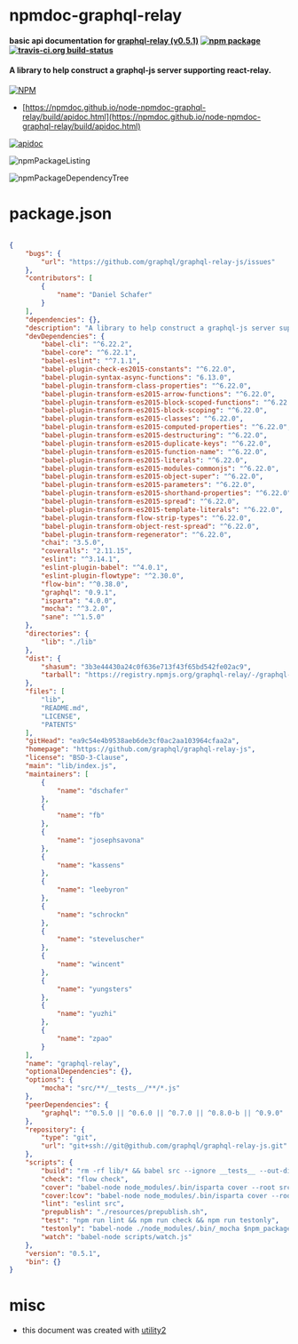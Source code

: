 # npmdoc-graphql-relay

#### basic api documentation for  [graphql-relay (v0.5.1)](https://github.com/graphql/graphql-relay-js)  [![npm package](https://img.shields.io/npm/v/npmdoc-graphql-relay.svg?style=flat-square)](https://www.npmjs.org/package/npmdoc-graphql-relay) [![travis-ci.org build-status](https://api.travis-ci.org/npmdoc/node-npmdoc-graphql-relay.svg)](https://travis-ci.org/npmdoc/node-npmdoc-graphql-relay)

#### A library to help construct a graphql-js server supporting react-relay.

[![NPM](https://nodei.co/npm/graphql-relay.png?downloads=true&downloadRank=true&stars=true)](https://www.npmjs.com/package/graphql-relay)

- [https://npmdoc.github.io/node-npmdoc-graphql-relay/build/apidoc.html](https://npmdoc.github.io/node-npmdoc-graphql-relay/build/apidoc.html)

[![apidoc](https://npmdoc.github.io/node-npmdoc-graphql-relay/build/screenCapture.buildCi.browser.%252Ftmp%252Fbuild%252Fapidoc.html.png)](https://npmdoc.github.io/node-npmdoc-graphql-relay/build/apidoc.html)

![npmPackageListing](https://npmdoc.github.io/node-npmdoc-graphql-relay/build/screenCapture.npmPackageListing.svg)

![npmPackageDependencyTree](https://npmdoc.github.io/node-npmdoc-graphql-relay/build/screenCapture.npmPackageDependencyTree.svg)



# package.json

```json

{
    "bugs": {
        "url": "https://github.com/graphql/graphql-relay-js/issues"
    },
    "contributors": [
        {
            "name": "Daniel Schafer"
        }
    ],
    "dependencies": {},
    "description": "A library to help construct a graphql-js server supporting react-relay.",
    "devDependencies": {
        "babel-cli": "^6.22.2",
        "babel-core": "^6.22.1",
        "babel-eslint": "^7.1.1",
        "babel-plugin-check-es2015-constants": "^6.22.0",
        "babel-plugin-syntax-async-functions": "6.13.0",
        "babel-plugin-transform-class-properties": "^6.22.0",
        "babel-plugin-transform-es2015-arrow-functions": "^6.22.0",
        "babel-plugin-transform-es2015-block-scoped-functions": "^6.22.0",
        "babel-plugin-transform-es2015-block-scoping": "^6.22.0",
        "babel-plugin-transform-es2015-classes": "^6.22.0",
        "babel-plugin-transform-es2015-computed-properties": "^6.22.0",
        "babel-plugin-transform-es2015-destructuring": "^6.22.0",
        "babel-plugin-transform-es2015-duplicate-keys": "^6.22.0",
        "babel-plugin-transform-es2015-function-name": "^6.22.0",
        "babel-plugin-transform-es2015-literals": "^6.22.0",
        "babel-plugin-transform-es2015-modules-commonjs": "^6.22.0",
        "babel-plugin-transform-es2015-object-super": "^6.22.0",
        "babel-plugin-transform-es2015-parameters": "^6.22.0",
        "babel-plugin-transform-es2015-shorthand-properties": "^6.22.0",
        "babel-plugin-transform-es2015-spread": "^6.22.0",
        "babel-plugin-transform-es2015-template-literals": "^6.22.0",
        "babel-plugin-transform-flow-strip-types": "^6.22.0",
        "babel-plugin-transform-object-rest-spread": "^6.22.0",
        "babel-plugin-transform-regenerator": "^6.22.0",
        "chai": "3.5.0",
        "coveralls": "2.11.15",
        "eslint": "^3.14.1",
        "eslint-plugin-babel": "^4.0.1",
        "eslint-plugin-flowtype": "^2.30.0",
        "flow-bin": "^0.38.0",
        "graphql": "0.9.1",
        "isparta": "4.0.0",
        "mocha": "^3.2.0",
        "sane": "^1.5.0"
    },
    "directories": {
        "lib": "./lib"
    },
    "dist": {
        "shasum": "3b3e44430a24c0f636e713f43f65bd542fe02ac9",
        "tarball": "https://registry.npmjs.org/graphql-relay/-/graphql-relay-0.5.1.tgz"
    },
    "files": [
        "lib",
        "README.md",
        "LICENSE",
        "PATENTS"
    ],
    "gitHead": "ea9c54e4b9538aeb6de3cf0ac2aa103964cfaa2a",
    "homepage": "https://github.com/graphql/graphql-relay-js",
    "license": "BSD-3-Clause",
    "main": "lib/index.js",
    "maintainers": [
        {
            "name": "dschafer"
        },
        {
            "name": "fb"
        },
        {
            "name": "josephsavona"
        },
        {
            "name": "kassens"
        },
        {
            "name": "leebyron"
        },
        {
            "name": "schrockn"
        },
        {
            "name": "steveluscher"
        },
        {
            "name": "wincent"
        },
        {
            "name": "yungsters"
        },
        {
            "name": "yuzhi"
        },
        {
            "name": "zpao"
        }
    ],
    "name": "graphql-relay",
    "optionalDependencies": {},
    "options": {
        "mocha": "src/**/__tests__/**/*.js"
    },
    "peerDependencies": {
        "graphql": "^0.5.0 || ^0.6.0 || ^0.7.0 || ^0.8.0-b || ^0.9.0"
    },
    "repository": {
        "type": "git",
        "url": "git+ssh://git@github.com/graphql/graphql-relay-js.git"
    },
    "scripts": {
        "build": "rm -rf lib/* && babel src --ignore __tests__ --out-dir lib",
        "check": "flow check",
        "cover": "babel-node node_modules/.bin/isparta cover --root src --report html node_modules/.bin/_mocha -- $npm_package_options_mocha",
        "cover:lcov": "babel-node node_modules/.bin/isparta cover --root src --report lcovonly node_modules/.bin/_mocha -- $npm_package_options_mocha",
        "lint": "eslint src",
        "prepublish": "./resources/prepublish.sh",
        "test": "npm run lint && npm run check && npm run testonly",
        "testonly": "babel-node ./node_modules/.bin/_mocha $npm_package_options_mocha",
        "watch": "babel-node scripts/watch.js"
    },
    "version": "0.5.1",
    "bin": {}
}
```



# misc
- this document was created with [utility2](https://github.com/kaizhu256/node-utility2)
